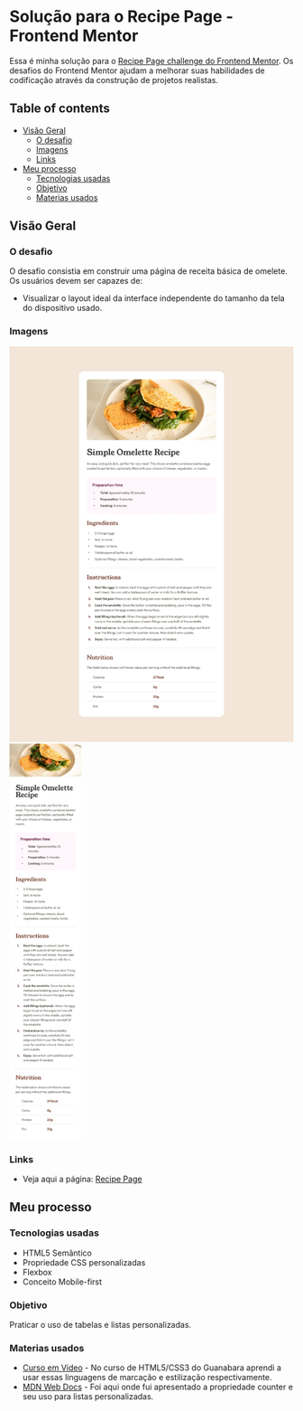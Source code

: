 #  Solução para o Recipe Page - Frontend Mentor

Essa é minha solução para o [Recipe Page challenge do Frontend Mentor](https://www.frontendmentor.io/challenges/recipe-page-KiTsR8QQKm). Os desafios do Frontend Mentor ajudam a melhorar suas habilidades de codificação através da construção de projetos realistas.

## Table of contents

- [Visão Geral](#visão-geral)
  - [O desafio](#o-desafio)
  - [Imagens](#imagens)
  - [Links](#links)
- [Meu processo](#meu-processo)
  - [Tecnologias usadas](#tecnologias-usadas)
  - [Objetivo](#objetivo)
  - [Materias usados](#materias-usados)

## Visão Geral

### O desafio

O desafio consistia em construir uma página de receita básica de omelete. Os usuários devem ser capazes de:

- Visualizar o layout ideal da interface independente do tamanho da tela do dispositivo usado.


### Imagens

<img src="design/desktop-design.jpg" height= 700px>
<img src="design/mobile-design.jpg" height= 700px>


### Links

- Veja aqui a página: [Recipe Page](https://randyrobson.github.io/recipe-page-frontend-mentor/index.html)

## Meu processo

### Tecnologias usadas

- HTML5 Semântico
- Propriedade CSS personalizadas
- Flexbox
- Conceito Mobile-first


### Objetivo

Praticar o uso de tabelas e listas personalizadas.



### Materias usados

- [Curso em Vídeo](https://www.youtube.com/playlist?list=PLHz_AreHm4dkZ9-atkcmcBaMZdmLHft8n) - No curso de HTML5/CSS3 do Guanabara aprendi a usar essas linguagens de marcação e estilização respectivamente.
- [MDN Web Docs](https://developer.mozilla.org/pt-BR/docs/Web/CSS/CSS_counter_styles/Using_CSS_counters) - Foi aqui onde fui apresentado a propriedade counter e seu uso para listas personalizadas.